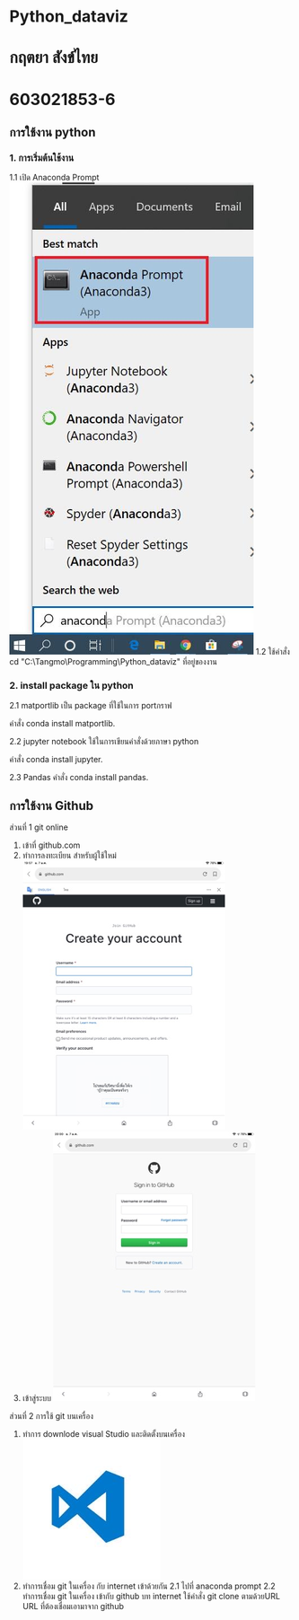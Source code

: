 # Python_dataviz
# กฤตยา สังข์ไทย
# 603021853-6

## การใช้งาน python
### 1. การเริ่มต้นใช้งาน
1.1 เปิด Anaconda Prompt
![anaconda](81836942_603709900393018_2687064443845607424_n.jpg)
1.2 ใช้คำสั่ง cd "C:\Tangmo\Programming\Python_dataviz" ที่อยู่ของงาน

### 2.  install package ใน python
2.1 matportlib เป็น package ที่ใช้ในการ portกราฟ

คำสั่ง conda install matportlib.

2.2 jupyter notebook ใช้ในการเขียนคำสั่งด้วยภาษา python

คำสั่ง conda install jupyter.

2.3 Pandas
คำสั่ง conda install pandas.

## การใช้งาน Github
ส่วนที่ 1 git online
1. เข้าที่ github.com
2. ทำการลงทะเบียน สำหรับผู้ใช้ใหม่
![github](81434234_708544876339323_556229914446004224_n.jpg)
3. เข้าสู่ระบบ
![github](81333341_474328256561864_6081075007054675968_n.jpg)

ส่วนที่ 2 การใช้ git บนเครื่อง
1. ทำการ downlode visual Studio และติดตั้งบนเครื่อง
![visual](81782279_2507907979529264_7956438048395231232_n.jpg)
2. ทำการเชื่อม git ในเครื่อง กับ internet เข้าด้วยกัน
2.1 ไปที่ anaconda prompt
2.2 ทำการเชื่อม git ในเครื่อง เข้ากับ github บท internet
ใช้คำสั่ง git clone ตามด้วยURL 
URL ที่ต้องเชื่อมเอามาจาก github
